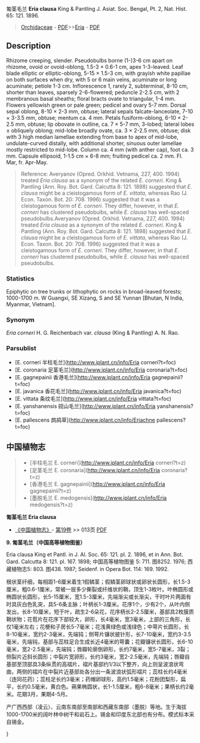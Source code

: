 匍茎毛兰 **Eria clausa** King & Pantling J. Asiat. Soc. Bengal, Pt. 2, Nat. Hist. 65: 121. 1896.

> [Orchidaceae](http://www.iplant.cn/info/Orchidaceae?t=foc) - [PDF](http://www.iplant.cn/foc/pdf/Orchidaceae.pdf)>>[Eria](http://www.iplant.cn/info/Eria?t=foc) - [PDF](http://www.iplant.cn/foc/pdf/Eria.pdf)

## Description

Rhizome creeping, slender. Pseudobulbs borne (1-)3-6 cm apart on rhizome, ovoid or ovoid-oblong, 1.5-3 × 0.6-1 cm, apex 1-3-leaved. Leaf blade elliptic or elliptic-oblong, 5-15 × 1.5-3 cm, with grayish white papillae on both surfaces when dry, with 5 or 6 main veins, acuminate or long acuminate; petiole 1-3 cm. Inflorescence 1, rarely 2, subterminal, 8-10 cm, shorter than leaves, sparsely 2-6-flowered; peduncle 2-2.5 cm, with 2 membranous basal sheaths; floral bracts ovate to triangular, 1-4 mm. Flowers yellowish green or pale green; pedicel and ovary 5-7 mm. Dorsal sepal oblong, 8-10 × 2-3 mm, obtuse; lateral sepals falcate-lanceolate, 7-10 × 3-3.5 mm, obtuse; mentum ca. 4 mm. Petals fusiform-oblong, 6-10 × 2-2.5 mm, obtuse; lip obovate in outline, ca. 7 × 5-7 mm, 3-lobed; lateral lobes ± obliquely oblong; mid-lobe broadly ovate, ca. 3 × 2-2.5 mm, obtuse; disk with 3 high median lamellae extending from base to apex of mid-lobe, undulate-curved distally, with additional shorter, sinuous outer lamellae mostly restricted to mid-lobe. Column ca. 4 mm (with anther cap), foot ca. 3 mm. Capsule ellipsoid, 1-1.5 cm × 6-8 mm; fruiting pedicel ca. 2 mm. Fl. Mar, fr. Apr-May.

> Reference: 
> Averyanov (Opred. Orkhid. Vetnama, 227, 400. 1994) treated *Eria clausa* as a synonym of the related *E. corneri*. King & Pantling (Ann. Roy. Bot. Gard. Calcutta 8: 121. 1898) suggested that *E. clausa* might be a cleistogamous form of *E. vittata*, whereas Rao (J. Econ. Taxon. Bot. 20: 708. 1996) suggested that it was a cleistogamous form of *E. corneri*. They differ, however, in that *E. corneri* has clustered pseudobulbs, while *E. clausa* has well-spaced pseudobulbs.Averyanov (Opred. Orkhid. Vetnama, 227, 400. 1994) treated *Eria clausa* as a synonym of the related *E. corneri*. King & Pantling (Ann. Roy. Bot. Gard. Calcutta 8: 121. 1898) suggested that *E. clausa* might be a cleistogamous form of *E. vittata*, whereas Rao (J. Econ. Taxon. Bot. 20: 708. 1996) suggested that it was a cleistogamous form of *E. corneri*. They differ, however, in that *E. corneri* has clustered pseudobulbs, while *E. clausa* has well-spaced pseudobulbs.

### Statistics
Epiphytic on tree trunks or lithophytic on rocks in broad-leaved forests; 1000-1700 m. W Guangxi, SE Xizang, S and SE Yunnan [Bhutan, N India, Myanmar, Vietnam].

### Synonym
*Eria corneri* H. G. Reichenbach var. *clausa* (King & Pantling) A. N. Rao.

### Parsublist

* [E.  corneri  半柱毛兰](http://www.iplant.cn/info/Eria corneri?t=foc)
* [E.  coronaria  足茎毛兰](http://www.iplant.cn/info/Eria coronaria?t=foc)
* [E.  gagnepainii  香港毛兰](http://www.iplant.cn/info/Eria gagnepainii?t=foc)
* [E.  javanica  香花毛兰](http://www.iplant.cn/info/Eria javanica?t=foc)
* [E.  vittata  条纹毛兰](http://www.iplant.cn/info/Eria vittata?t=foc)
* [E.  yanshanensis  砚山毛兰](http://www.iplant.cn/info/Eria yanshanensis?t=foc)
* [E.  pallescens  鹧鸪草](http://www.iplant.cn/info/Eriachne pallescens?t=foc)

## 中国植物志

> * [半柱毛兰  E.  corneri](http://www.iplant.cn/info/Eria corneri?t=z)
> * [足茎毛兰  E.  coronaria](http://www.iplant.cn/info/Eria coronaria?t=z)
> * [香港毛兰  E.  gagnepainii](http://www.iplant.cn/info/Eria gagnepainii?t=z)
> * [墨脱毛兰  E.  medogensis](http://www.iplant.cn/info/Eria medogensis?t=z)

**匍茎毛兰 Eria clausa**

* [《中国植物志》](http://www.iplant.cn/frps)- [第19卷](http://www.iplant.cn/frps/vol/19) >> 013页 [PDF](http://www.iplant.cn/frps/pdf/19/013a.pdf)

**9. 匍茎毛兰（中国高等植物图鉴）**

Eria clausa King et Pantl. in J. Al. Soc. 65: 121. pl. 2. 1896, et in Ann. Bot. Gard. Calcutta 8: 121. pl. 167. 1898; 中国高等植物图鉴 5: 711. 图8252. 1976; 西藏植物志5: 803. 图438. 1987; Seidenf. in Opera Bot. 114: 169. 1992.

根状茎纤细，每相距1-6厘米着生1假鳞茎；假鳞茎卵球状或卵状长圆形，长1.5-3厘米，粗0.6-1厘米，常被一层多少撕裂或纤维状的鞘，顶生1-3枚叶。叶椭圆形或椭圆状长圆形，长5-15厘米，宽1.5-3厘米，先端渐尖或长渐尖，干时叶片两面有时具灰白色乳突，具5-6条主脉；叶柄长1-3厘米。花序1个，少有2个，从叶内侧发出，长8-10厘米，短于叶，疏生2-6朵花，花序柄长2-2.5厘米，基部具2枚膜质鞘状物；花苞片在花序下部较大，卵形，长4毫米，宽3毫米，上部的三角形，长仅1毫米左右；花梗和子房长5-7毫米；花浅黄绿色或浅绿色；中萼片长圆形，长8-10毫米，宽约2-3毫米，先端钝；侧萼片镰状披针形，长7-10毫米，宽约3-3.5毫米，先端钝，基部与蕊柱足合生成长近4毫米的萼囊；花瓣镰状长圆形，长6-10毫米，宽2-2.5毫米，先端钝；唇瓣轮廓倒卵形，长约7毫米，宽5-7毫米，3裂；侧裂片近斜长圆形；中裂片宽卵形，长约3毫米，宽2-2.5毫米，先端钝；唇瓣自基部至顶部具3条纵贯的高褶片，褶片基部约1/3以下整齐，向上则呈波浪状弯曲，两侧的褶片在中裂片近基部处各分出一条波浪状弧形褶片；蕊柱长约4毫米（连同花药）；蕊柱足长约3毫米；药帽卵球形，高约1.5毫米；花粉团梨形，扁平，长约0.5毫米，黄白色。蒴果椭圆状，长1-1.5厘米，粗6-8毫米；果柄长约2毫米。花期3月，果期4-5月。

产广西西部（凌云）、云南东南部至南部和西藏东南部（墨脱）等地。生于海拔1000-1700米的阔叶林中树干和岩石上。锡金和印度东北部也有分布。模式标本采自锡金。

}
